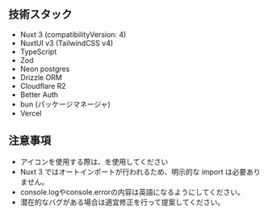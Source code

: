 ## 技術スタック

- Nuxt 3 (compatibilityVersion: 4)
- NuxtUI v3 (TailwindCSS v4)
- TypeScript
- Zod
- Neon postgres
- Drizzle ORM
- Cloudflare R2
- Better Auth
- bun (パッケージマネージャ)
- Vercel

## 注意事項

- アイコンを使用する際は、<Icon name="lucide:<icon-name>" size="16">を使用してください
- Nuxt 3 ではオートインポートが行われるため、明示的な import は必要ありません。
- console.logやconsole.errorの内容は英語になるようにしてください。
- 潜在的なバグがある場合は適宜修正を行って提案してください。
